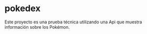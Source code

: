 # pokedex
Este proyecto es una prueba técnica utilizando una Api que muestra información sobre los Pokémon.
